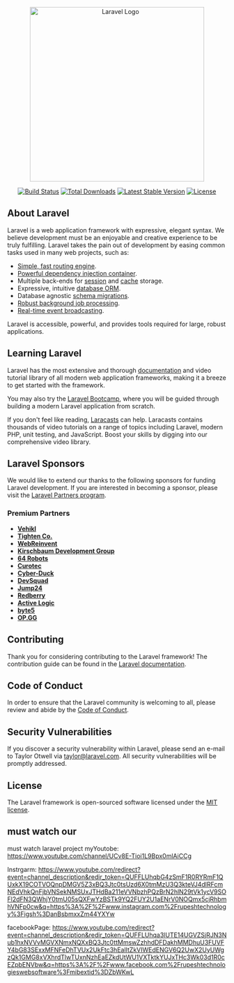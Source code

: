 <p align="center"><a href="https://laravel.com" target="_blank"><img src="https://raw.githubusercontent.com/laravel/art/master/logo-lockup/5%20SVG/2%20CMYK/1%20Full%20Color/laravel-logolockup-cmyk-red.svg" width="400" alt="Laravel Logo"></a></p>

<p align="center">
<a href="https://github.com/laravel/framework/actions"><img src="https://github.com/laravel/framework/workflows/tests/badge.svg" alt="Build Status"></a>
<a href="https://packagist.org/packages/laravel/framework"><img src="https://img.shields.io/packagist/dt/laravel/framework" alt="Total Downloads"></a>
<a href="https://packagist.org/packages/laravel/framework"><img src="https://img.shields.io/packagist/v/laravel/framework" alt="Latest Stable Version"></a>
<a href="https://packagist.org/packages/laravel/framework"><img src="https://img.shields.io/packagist/l/laravel/framework" alt="License"></a>
</p>

## About Laravel

Laravel is a web application framework with expressive, elegant syntax. We believe development must be an enjoyable and creative experience to be truly fulfilling. Laravel takes the pain out of development by easing common tasks used in many web projects, such as:

- [Simple, fast routing engine](https://laravel.com/docs/routing).
- [Powerful dependency injection container](https://laravel.com/docs/container).
- Multiple back-ends for [session](https://laravel.com/docs/session) and [cache](https://laravel.com/docs/cache) storage.
- Expressive, intuitive [database ORM](https://laravel.com/docs/eloquent).
- Database agnostic [schema migrations](https://laravel.com/docs/migrations).
- [Robust background job processing](https://laravel.com/docs/queues).
- [Real-time event broadcasting](https://laravel.com/docs/broadcasting).

Laravel is accessible, powerful, and provides tools required for large, robust applications.

## Learning Laravel

Laravel has the most extensive and thorough [documentation](https://laravel.com/docs) and video tutorial library of all modern web application frameworks, making it a breeze to get started with the framework.

You may also try the [Laravel Bootcamp](https://bootcamp.laravel.com), where you will be guided through building a modern Laravel application from scratch.

If you don't feel like reading, [Laracasts](https://laracasts.com) can help. Laracasts contains thousands of video tutorials on a range of topics including Laravel, modern PHP, unit testing, and JavaScript. Boost your skills by digging into our comprehensive video library.

## Laravel Sponsors

We would like to extend our thanks to the following sponsors for funding Laravel development. If you are interested in becoming a sponsor, please visit the [Laravel Partners program](https://partners.laravel.com).

### Premium Partners

- **[Vehikl](https://vehikl.com/)**
- **[Tighten Co.](https://tighten.co)**
- **[WebReinvent](https://webreinvent.com/)**
- **[Kirschbaum Development Group](https://kirschbaumdevelopment.com)**
- **[64 Robots](https://64robots.com)**
- **[Curotec](https://www.curotec.com/services/technologies/laravel/)**
- **[Cyber-Duck](https://cyber-duck.co.uk)**
- **[DevSquad](https://devsquad.com/hire-laravel-developers)**
- **[Jump24](https://jump24.co.uk)**
- **[Redberry](https://redberry.international/laravel/)**
- **[Active Logic](https://activelogic.com)**
- **[byte5](https://byte5.de)**
- **[OP.GG](https://op.gg)**

## Contributing

Thank you for considering contributing to the Laravel framework! The contribution guide can be found in the [Laravel documentation](https://laravel.com/docs/contributions).

## Code of Conduct

In order to ensure that the Laravel community is welcoming to all, please review and abide by the [Code of Conduct](https://laravel.com/docs/contributions#code-of-conduct).

## Security Vulnerabilities

If you discover a security vulnerability within Laravel, please send an e-mail to Taylor Otwell via [taylor@laravel.com](mailto:taylor@laravel.com). All security vulnerabilities will be promptly addressed.

## License

The Laravel framework is open-sourced software licensed under the [MIT license](https://opensource.org/licenses/MIT).

## must watch our 
must watch laravel project
myYoutobe:
https://www.youtube.com/channel/UCv8E-Tioi1L9Bpx0mlAiCCg

Instrgarm:
https://www.youtube.com/redirect?event=channel_description&redir_token=QUFFLUhqbG4zSmF1R0RYRmF1QUxkX19COTVOQnpDMGV5Z3xBQ3Jtc0tsUzd6X0tmMzU3Q3kteVJ4dlRFcmNEdVhkQnFjbVNSekNMSUxJTHdBa211eVVNbzhPQzBrN2hlN29tVk1ycV9SOFl2dFN3QWhjY0tmU05sQXFwYzBSTk9YQ2FUY2U1aENrV0NOQmx5cjRhbmhVNFp0cw&q=https%3A%2F%2Fwww.instagram.com%2Frupeshtechnology%3Figsh%3DanBsbmxxZm44YXYw

facebookPage:
https://www.youtube.com/redirect?event=channel_description&redir_token=QUFFLUhqa3lUTE14UGVZSjRJN3Nub1hxNVVvMGVXNmxNQXxBQ3Jtc0ttMmswZzhhdDFDakhMMDhuU3FUVFY4bG83SExxMFNFeDhTVUx2UkFtc3hEalItZkVIWEdENGV6Q2UwX2UyUWgzQk1GMG8xVXhrdTlwTUxnNzhEaEZkdUtWU1VXTktkYUJxTHc3Wk03d1R0cEZpbENVbw&q=https%3A%2F%2Fwww.facebook.com%2Frupeshtechnologieswebsoftware%3Fmibextid%3DZbWKwL
